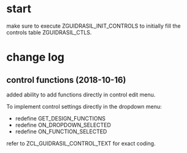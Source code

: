 # start

make sure to execute ZGUIDRASIL_INIT_CONTROLS to initially fill the controls table ZGUIDRASIL_CTLS.

# change log

## control functions (2018-10-16)

added ability to add functions directly in control edit menu.

To implement control settings directly in the dropdown menu:
- redefine GET_DESIGN_FUNCTIONS
- redefine ON_DROPDOWN_SELECTED
- redefine ON_FUNCTION_SELECTED

refer to ZCL_GUIDRASIL_CONTROL_TEXT for exact coding.
